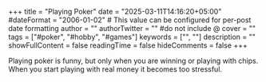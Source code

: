 +++
title = "Playing Poker"
date = "2025-03-11T14:16:20+05:00"
#dateFormat = "2006-01-02" # This value can be configured for per-post date formatting
author = ""
authorTwitter = "" #do not include @
cover = ""
tags = ["#poker", "#hobby", "#games"]
keywords = ["", ""]
description = ""
showFullContent = false
readingTime = false
hideComments = false
+++

Playing poker is funny, but only when you are winning or playing with chips. When you start playing with real money it becomes too stressful.